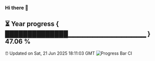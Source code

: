 ### Hi there 👋
⏳ Year progress { ██████████████▁▁▁▁▁▁▁▁▁▁▁▁▁▁▁▁ } 47.06 %
---
⏰ Updated on Sat, 21 Jun 2025 18:11:03 GMT
![Progress Bar CI](https://github.com/Moyi321/Moyi321/workflows/Progress%20Bar%20CI/badge.svg)
